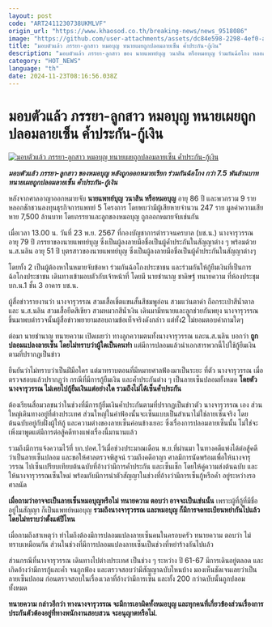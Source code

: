 ```yaml
---
layout: post
code: "ART2411230738UKMLVF"
origin_url: "https://www.khaosod.co.th/breaking-news/news_9518086"
image: "https://github.com/user-attachments/assets/dc84e598-2298-4ef0-a31a-a07454824429"
title: "มอบตัวแล้ว ภรรยา-ลูกสาว หมอบุญ ทนายเผยถูกปลอมลายเซ็น ค้ำประกัน-กู้เงิน"
description: "มอบตัวแล้ว ภรรยา-ลูกสาว ของ นายแพทย์บุญ วนาสิน หรือหมอบุญ ร่วมกันฉ้อโกง หลอกลงทุน เสียหายกว่า 7.5 พันล้านบาท หลังถูกออกหมายจับ"
category: "HOT_NEWS"
language: "th"
date: 2024-11-23T08:16:56.038Z
---
```


# มอบตัวแล้ว ภรรยา-ลูกสาว หมอบุญ ทนายเผยถูกปลอมลายเซ็น ค้ำประกัน-กู้เงิน

[![มอบตัวแล้ว ภรรยา-ลูกสาว หมอบุญ ทนายเผยถูกปลอมลายเซ็น ค้ำประกัน-กู้เงิน](https://www.khaosod.co.th/wpapp/uploads/2024/11/Doctor-Bun23-11-07.jpg "มอบตัวแล้ว ภรรยา-ลูกสาว หมอบุญ ทนายเผยถูกปลอมลายเซ็น ค้ำประกัน-กู้เงิน")](https://www.khaosod.co.th/wpapp/uploads/2024/11/Doctor-Bun23-11-07.jpg)

_**มอบตัวแล้ว ภรรยา-ลูกสาว ของหมอบุญ หลังถูกออกหมายเรียก ร่วมกันฉ้อโกง กว่า 7.5 พันล้านบาท ทนายเผยถูกปลอมลายเซ็น ค้ำประกัน-กู้เงิน**_

หลังจากศาลอาญาออกหมายจับ **นายแพทย์บุญ วนาสิน หรือหมอบุญ** อายุ 86 ปี และพวกรวม 9 ราย หลอกชักชวนลงทุนธุรกิจการแพทย์ 5 โครงการ โดยพบว่ามีผู้เสียหายจำนวน 247 ราย มูลค่าความเสียหาย 7,500 ล้านบาท โดยภรรยาและลูกของหมอบุญ ถูกออกหมายจับเช่นกัน

เมื่อเวลา 13.00 น. วันที่ 23 พ.ย. 2567 ที่กองบัญชาการตำรวจนครบาล (บช.น.) นางจารุวรรณ อายุ 79 ปี ภรรยาของนายแพทย์บุญ ซึ่งเป็นผู้ลงลายมือชื่อเป็นผู้ค้ำประกันในสัญญาต่าง ๆ พร้อมด้วย น.ส.นลิน อายุ 51 ปี บุตรสาวของนายแพทย์บุญ ซึ่งเป็นผู้ลงลายมือชื่อเป็นผู้ค้ำประกันในสัญญาต่างๆ

โดยทั้ง 2 เป็นผู้ต้องหาในหมายจับข้อหา ร่วมกันฉ้อโกงประชาชน และร่วมกันให้กู้ยืมเงินที่เป็นการฉ้อโกงประชาชน เดินทางเข้ามอบตัวกับเจ้าหน้าที่ โดยมี นายชำนาญ ชาดิษฐ์ ทนายความ ที่ห้องประชุม บก.น.1 ชั้น 3 อาคาร บช.น.

ผู้สื่อข่าวรายงานว่า นางจารุวรรณ สวมเสื้อเชิ้ตแขนสั้นสีชมพูอ่อน สวมแว่นตาดำ ถือกระเป๋าสีน้ำตาล และ น.ส.นลิน สวมเสื้อยืดสีเขียว สวมหมวกสีน้ำเงิน เดินมามีทนายและลูกช่วยกันพยุง นางจารุวรรณ ขึ้นมาพบตำรวจนั้นผู้สื่อข่าวพยายามสอบถามข้อเท็จจริงดังกล่าว แต่ทั้ง2 ไม่ยอมตอบคำถามใดๆ

ต่อมา นายชำนาญ ทนายความ เปิดเผยว่า ทางลูกความตนทั้งนางจารุวรรณ และน.ส.นลิน บอกว่า **ถูกปลอมแปลงลายเซ็น โดยไม่ทราบว่าผู้ใดเป็นคนทำ** แต่มีการปลอมแล้วนำเอกสารพวกนี้ไปใช้กู้ยืมเงินตามที่ปรากฎเป็นข่าว

ยืนยันว่าไม่ทราบว่าเป็นฝีมือใคร แต่มาทราบตอนที่มีหมายศาลฟ้องมาเป็นระยะ ที่ตัว นางจารุวรรณ เมื่อตรวจสอบแล้วปรากฏว่า กรณีที่มีการกู้ยืมเงิน และค้ำประกันต่าง ๆ เป็นลายเซ็นปลอมทั้งหมด **โดยตัว นางจารุวรรณ ไม่เคยไปกู้ยืมเงินแต่อย่างใด รวมถึงไม่ได้เซ็นค้ำประกัน**

ต้องเรียนสื่อมวลชนว่าในช่วงที่มีการกู้ยืมเงินค้ำประกันตามที่ปรากฏเป็นข่าวตัว นางจารุวรรณ เอง ส่วนใหญ่เดินทางอยู่ที่ต่างประเทศ ส่วนใหญ่ในคำฟ้องนั้นจะเซ็นแบบเป็นสำเนาไม่ใช่ลายเซ็นจริง โดยต้นฉบับอยู่กับฝั่งผู้ให้กู้ และความต่างของลายเซ็นค่อนข้างเยอะ ซึ่งเรื่องการปลอมลายเซ็นนั้น ไม่ใช่จะเพิ่งมาพูดแต่มีการต่อสู้คดีทางแพ่งเรื่องนี้มานานแล้ว

รวมถึงมีการแจ้งความไว้ที่ บก.ปอศ.ไว้เมื่อช่วงประมาณเดือน พ.ย.ที่ผ่านมา ในทางคดีแพ่งได้ต่อสู้คดีว่าเป็นลายเซ็นปลอม และขอให้ศาลตรวจพิสูจน์ รวมถึงคดีอาญา ศาลมีการนัดพร้อมเพื่อให้นางจารุวรรณ ไปเซ็นเปรียบเทียบต้นฉบับที่อ้างว่ามีการค้ำประกัน และเซ็นเช็ก โดยให้คู่ความส่งต้นฉบับ และให้นางจารุวรรณเซ็นใหม่ พร้อมกับมีการนำตัวสัญญาในช่วงที่อ้างว่ามีการเซ็นกู้หรือค้ำ อยู่ระหว่างรอศาลนัด

**เมื่อถามว่าอาจจะเป็นลายเซ็นหมอบุญหรือไม่** **ทนายความ ตอบว่า อาจจะเป็นเช่นนั้น** เพราะผู้ที่กู้ที่มีชื่ออยู่ในสัญญา ก็เป็นแพทย์หมอบุญ **รวมถึงนางจารุวรรณ และหมอบุญ ก็มีการจดทะเบียนหย่ากันไปแล้ว โดยไม่ทราบว่าตั้งแต่ปีไหน**

เมื่อถามถึงสาเหตุว่า ทำไมถึงต้องมีการปลอมแปลงลายเซ็นคนในครอบครัว ทนายความ ตอบว่า ไม่ทราบเหมือนกัน ส่วนในช่วงที่มีการปลอมแปลงลายเซ็นเป็นช่วงที่หย่าร้างกันไปแล้ว

ส่วนกรณีที่นางจารุวรรณ เดินทางไปต่างประเทศ เป็นช่วง ๆ ระหว่าง ปี 61-67 มีการเดินอยู่ตลอด และเกิดอ้างว่ามีการกู้และค้ำ จนถูกฟ้อง และตรวจสอบว่ามีสัญญาฉบับไหนบ้าง มองเห็นชัดเจนเลยว่าเป็นลายเซ็นปลอม ก่อนตรวจสอบในเรื่องเวลาที่อ้างว่ามีการเซ็น และทั้ง 200 กว่าฉบับนั้นถูกปลอมทั้งหมด

**ทนายความ กล่าวอีกว่า ทางนางจารุวรรณ จะมีการเอาผิดทั้งหมอบุญ และทุกคนที่เกี่ยวข้องส่วนเรื่องการประกันตัวต้องอยู่ที่ทางพนักงานสอบสวน จะอนุญาตหรือไม่.**